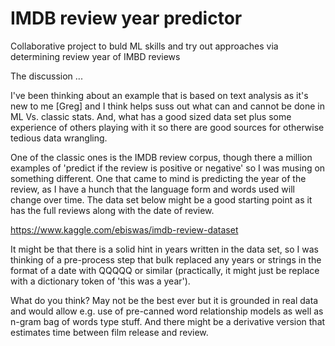 # IMDB review year predictor
Collaborative project to buld ML skills and try out approaches via determining review year of IMBD reviews

The discussion ...

I've been thinking about an example that is based on text analysis as it's new to me [Greg] and I think helps suss out what can and cannot be done in ML Vs. classic stats.  And, what has a good sized data set plus some experience of others playing with it so there are good sources for otherwise tedious data wrangling.

One of the classic ones is the IMDB review corpus, though there a million examples of 'predict if the review is positive or negative' so I was musing on something different.  One that came to mind is predicting the year of the review, as I have a hunch that the language form and words used will change over time.  The data set below might be a good starting point as it has the full reviews along with the date of review.

https://www.kaggle.com/ebiswas/imdb-review-dataset

It might be that there is a solid hint in years written in the data set, so I was thinking of a pre-process step that bulk replaced any years or strings in the format of a date with QQQQQ or similar (practically, it might just be replace with a dictionary token of 'this was a year').

What do you think?  May not be the best ever but it is grounded in real data and would allow e.g. use of pre-canned word relationship models as well as n-gram bag of words type stuff.  And there might be a derivative version that estimates time between film release and review.
